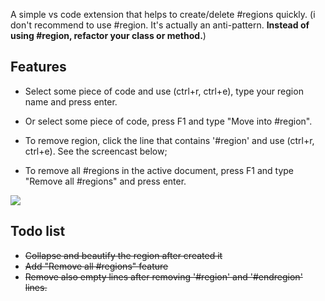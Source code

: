 A simple vs code extension that helps to create/delete #regions quickly.
(i don't recommend to use #region. It's actually an anti-pattern. <strong>Instead of using #region, refactor your class or method.</strong>)

## Features

* Select some piece of code and use (ctrl+r, ctrl+e), type your region name and press enter.

* Or select some piece of code, press F1 and type "Move into #region".

* To remove region, click the line that contains '#region' and use (ctrl+r, ctrl+e). See the screencast below;

* To remove all #regions in the active document, press F1 and type "Remove all #regions" and press enter.

<img src= "https://raw.githubusercontent.com/suadev/csharp-region-manager/master/screencast.gif" />
  
## Todo list

* <strike>Collapse and beautify the region after created it</strike>
* <strike>Add "Remove all #regions" feature</strike>
* <strike>Remove also empty lines after removing '#region' and '#endregion' lines.</strike>
